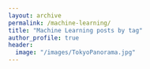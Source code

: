 ```yaml
---
layout: archive
permalink: /machine-learning/
title: "Machine Learning posts by tag"
author_profile: true
header:
  image: "/images/TokyoPanorama.jpg"
---
```

